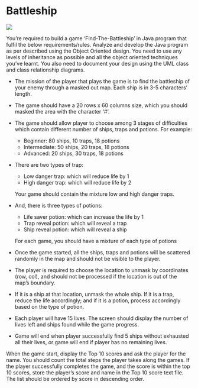 # Battleship

![](battleship-java/img.png?raw=true)

You’re required to build a game ‘Find-The-Battleship’ in Java program that fulfil the below requirements/rules. Analyze and develop the Java program as per described using the Object Oriented design. You need to use any levels of inheritance as possible and all the object oriented techniques you’ve learnt. You also need to document your design using the UML class and class relationship diagrams.

- The mission of the player that plays the game is to find the battleship of your enemy through a masked out map. Each ship is in 3-5 characters’ length.

- The game should have a 20 rows x 60 columns size, which you should masked the area with the character ‘#’.

- The game should allow player to choose among 3 stages of difficulties which contain different number of ships, traps and potions. For example:
    - Beginner: 80 ships, 10 traps, 18 potions
    - Intermediate: 50 ships, 20 traps, 18 potions
    - Advanced: 20 ships, 30 traps, 18 potions

- There are two types of trap: 
    - Low danger trap: which will reduce life by 1
    - High danger trap: which will reduce life by 2
    
    Your game should contain the mixture low and high danger traps.

- And, there is three types of potions:
    - Life saver potion: which can increase the life by 1
    - Trap reveal potion: which will reveal a trap
    - Ship reveal potion: which will reveal a ship
    
    For each game, you should have a mixture of each type of potions

- Once the game started, all the ships, traps and potions will be scattered randomly in the map and should not be visible to the player.

- The player is required to choose the location to unmask by coordinates (row, col), and should not be processed if the location is out of the map’s boundary.

- If it is a ship at that location, unmask the whole ship. If it is a trap, reduce the life accordingly; and if it is a potion, process accordingly based on the type of potion.

- Each player will have 15 lives. The screen should display the number of lives left and ships found while the game progress.

- Game will end when player successfully find 5 ships without exhausted all their lives, or game will end if player has no remaining lives.

When the game start, display the Top 10 scores and ask the player for the name. You should count the total steps the player takes along the games. If the player successfully completes the game, and the score is within the top 10 scores, store the player’s score and name in the Top 10 score text file. The list should be ordered by score in descending order.
